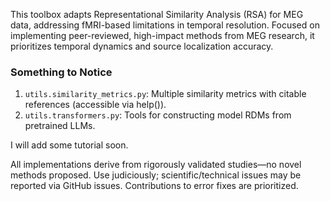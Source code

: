 This toolbox adapts Representational Similarity Analysis (RSA) for MEG data, addressing fMRI-based limitations in temporal resolution. Focused on implementing peer-reviewed, high-impact methods from MEG research, it prioritizes temporal dynamics and source localization accuracy. 

### Something to Notice
1. `utils.similarity_metrics.py`: Multiple similarity metrics with citable references (accessible via help()).
2. `utils.transformers.py`: Tools for constructing model RDMs from pretrained LLMs.

I will add some tutorial soon.

All implementations derive from rigorously validated studies—no novel methods proposed. Use judiciously; scientific/technical issues may be reported via GitHub issues. Contributions to error fixes are prioritized.
